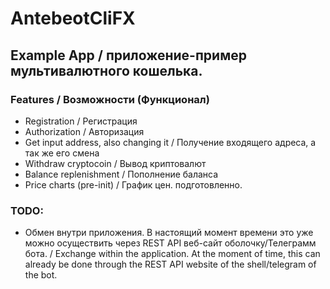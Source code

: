 # AntebeotCliFX
## Example App / приложение-пример мультивалютного кошелька.
### Features / Возможности (Функционал)
- Registration / Регистрация
- Authorization / Авторизация
- Get input address, also changing it / Получение входящего адреса, а так же его смена
- Withdraw cryptocoin / Вывод криптовалют
- Balance replenishment / Пополнение баланса
- Price charts (pre-init) / График цен. подготовленно. 

### TODO: 
 - Обмен внутри приложения. В настоящий момент времени это уже можно осуществить через REST API веб-сайт оболочку/Телеграмм бота. / Exchange within the application. At the moment of time, this can already be done through the REST API website of the shell/telegram of the bot.
